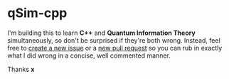 # qSim-cpp

I'm building this to learn **C++** and **Quantum Information Theory** simultaneously, so don't be surprised if they're both wrong. Instead, feel free to [create a new issue](https://github.com/haykkh/qSim-cpp/issues/new) or a [new pull request](https://github.com/haykkh/qSim-cpp/pull/new/master) so you can rub in exactly what I did wrong in a concise, well commented manner.

Thanks **x**